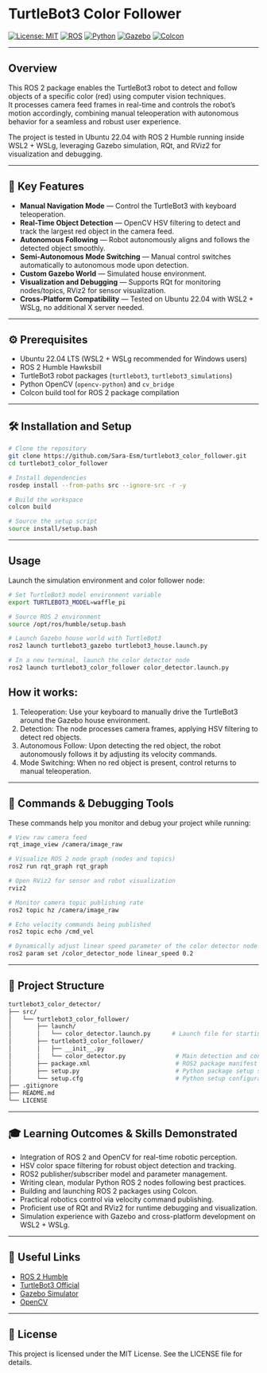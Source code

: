 # TurtleBot3 Color Follower

[![License: MIT](https://img.shields.io/badge/License-MIT-blue.svg)](LICENSE)
[![ROS](https://img.shields.io/badge/ROS-2%20Humble-brightgreen)](https://docs.ros.org/en/humble/)
[![Python](https://img.shields.io/badge/Python-3.10-blue)](https://www.python.org/)
[![Gazebo](https://img.shields.io/badge/Gazebo-11-orange)](https://gazebosim.org/)
[![Colcon](https://img.shields.io/badge/Build-Colcon-blue)](https://colcon.readthedocs.io/)

---

## Overview

This ROS 2 package enables the TurtleBot3 robot to detect and follow objects of a specific color (red) using computer vision techniques.  
It processes camera feed frames in real-time and controls the robot’s motion accordingly, combining manual teleoperation with autonomous behavior for a seamless and robust user experience.

The project is tested in Ubuntu 22.04 with ROS 2 Humble running inside WSL2 + WSLg, leveraging Gazebo simulation, RQt, and RViz2 for visualization and debugging.

---

## 🎯 Key Features

- **Manual Navigation Mode** — Control the TurtleBot3 with keyboard teleoperation.
- **Real-Time Object Detection** — OpenCV HSV filtering to detect and track the largest red object in the camera feed.
- **Autonomous Following** — Robot autonomously aligns and follows the detected object smoothly.
- **Semi-Autonomous Mode Switching** — Manual control switches automatically to autonomous mode upon detection.
- **Custom Gazebo World** — Simulated house environment.
- **Visualization and Debugging** — Supports RQt for monitoring nodes/topics, RViz2 for sensor visualization.
- **Cross-Platform Compatibility** — Tested on Ubuntu 22.04 with WSL2 + WSLg, no additional X server needed.

---

## ⚙️ Prerequisites

- Ubuntu 22.04 LTS (WSL2 + WSLg recommended for Windows users)
- ROS 2 Humble Hawksbill
- TurtleBot3 robot packages (`turtlebot3`, `turtlebot3_simulations`)
- Python OpenCV (`opencv-python`) and `cv_bridge`
- Colcon build tool for ROS 2 package compilation

---

## 🛠️ Installation and Setup

```bash
# Clone the repository
git clone https://github.com/Sara-Esm/turtlebot3_color_follower.git
cd turtlebot3_color_follower

# Install dependencies
rosdep install --from-paths src --ignore-src -r -y

# Build the workspace
colcon build

# Source the setup script
source install/setup.bash
```


---


## Usage

Launch the simulation environment and color follower node:

```bash
# Set TurtleBot3 model environment variable
export TURTLEBOT3_MODEL=waffle_pi

# Source ROS 2 environment
source /opt/ros/humble/setup.bash

# Launch Gazebo house world with TurtleBot3
ros2 launch turtlebot3_gazebo turtlebot3_house.launch.py

# In a new terminal, launch the color detector node
ros2 launch turtlebot3_color_follower color_detector.launch.py
```

## How it works:
1. Teleoperation: Use your keyboard to manually drive the TurtleBot3 around the Gazebo house environment.
2. Detection: The node processes camera frames, applying HSV filtering to detect red objects.
3. Autonomous Follow: Upon detecting the red object, the robot autonomously follows it by adjusting its velocity commands.
4. Mode Switching: When no red object is present, control returns to manual teleoperation.


---

## 🔧 Commands & Debugging Tools

These commands help you monitor and debug your project while running:

```bash
# View raw camera feed
rqt_image_view /camera/image_raw

# Visualize ROS 2 node graph (nodes and topics)
ros2 run rqt_graph rqt_graph

# Open RViz2 for sensor and robot visualization
rviz2

# Monitor camera topic publishing rate
ros2 topic hz /camera/image_raw

# Echo velocity commands being published
ros2 topic echo /cmd_vel

# Dynamically adjust linear speed parameter of the color detector node
ros2 param set /color_detector_node linear_speed 0.2
```

---


## 📂 Project Structure
```bash
turtlebot3_color_detector/
├── src/
│   └── turtlebot3_color_follower/
│       ├── launch/
│       │   └── color_detector.launch.py      # Launch file for starting the node
│       ├── turtlebot3_color_follower/
│       │   ├── __init__.py
│       │   └── color_detector.py              # Main detection and control node
│       ├── package.xml                        # ROS2 package manifest
│       ├── setup.py                           # Python package setup script
│       └── setup.cfg                          # Python setup configuration
├── .gitignore
├── README.md
└── LICENSE
```

---


## 🎓 Learning Outcomes & Skills Demonstrated
- Integration of ROS 2 and OpenCV for real-time robotic perception.
- HSV color space filtering for robust object detection and tracking.
- ROS2 publisher/subscriber model and parameter management.
- Writing clean, modular Python ROS 2 nodes following best practices.
- Building and launching ROS 2 packages using Colcon.
- Practical robotics control via velocity command publishing.
- Proficient use of RQt and RViz2 for runtime debugging and visualization.
- Simulation experience with Gazebo and cross-platform development on WSL2 + WSLg.


---


## 🔗 Useful Links

- [ROS 2 Humble](https://docs.ros.org/en/humble/)
- [TurtleBot3 Official](https://emanual.robotis.com/docs/en/platform/turtlebot3/)
- [Gazebo Simulator](https://gazebosim.org/)
- [OpenCV](https://opencv.org/)

---


## 📜 License
This project is licensed under the MIT License. See the LICENSE file for details.
